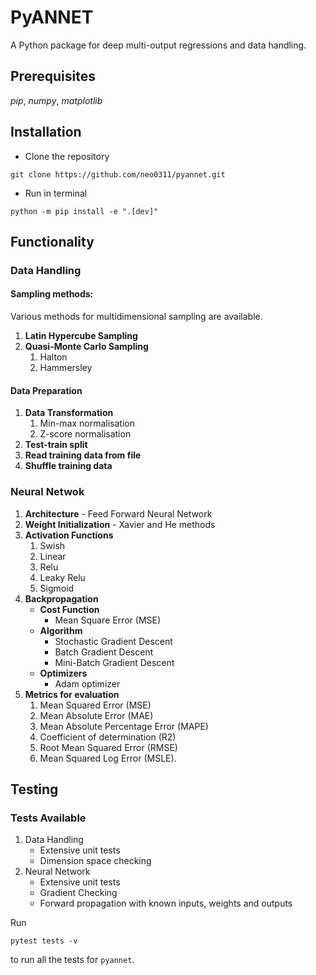 # PyANNET

A Python package for deep multi-output regressions and data handling.

## Prerequisites

*pip*, *numpy*, *matplotlib*

## Installation

* Clone the repository

`git clone https://github.com/neo0311/pyannet.git`

* Run in terminal

`python -m pip install -e ".[dev]"`

## Functionality

### Data Handling

#### Sampling methods:

Various methods for multidimensional sampling are available.

1. **Latin Hypercube Sampling**
2. **Quasi-Monte Carlo Sampling**
   1. Halton
   2. Hammersley

#### Data Preparation

1. **Data Transformation**
   1. Min-max normalisation
   2. Z-score normalisation
2. **Test-train split**
3. **Read training data from file**
4. **Shuffle training data**

### Neural Netwok

1. **Architecture** - Feed Forward Neural Network
2. **Weight Initialization** - Xavier and He methods
3. **Activation Functions**
   1. Swish
   2. Linear
   3. Relu
   4. Leaky Relu
   5. Sigmoid
4. **Backpropagation**
   * **Cost Function**
     * Mean Square Error (MSE)
   * **Algorithm**
     * Stochastic Gradient Descent
     * Batch Gradient Descent
     * Mini-Batch Gradient Descent
   * **Optimizers**
     * Adam optimizer
5. **Metrics for evaluation**
   1. Mean Squared Error (MSE)
   2. Mean Absolute Error (MAE)
   3. Mean Absolute Percentage Error (MAPE)
   4. Coefficient of determination (R2)
   5. Root Mean Squared Error (RMSE)
   6. Mean Squared Log Error (MSLE).

## Testing

### Tests Available

1. Data Handling
   * Extensive unit tests
   * Dimension space checking
2. Neural Network
   * Extensive unit tests
   * Gradient Checking
   * Forward propagation with known inputs, weights and outputs

Run

`pytest tests -v`

to run all the tests for `pyannet`.

